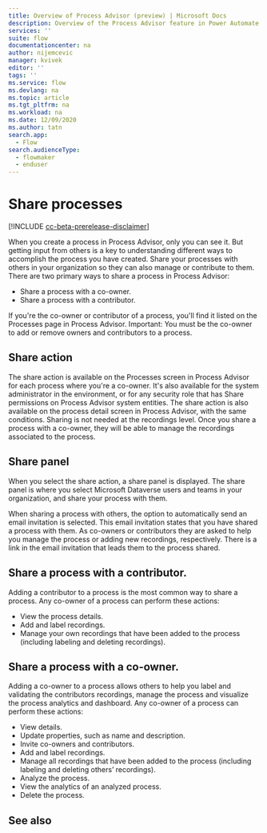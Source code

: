 ```yaml
---
title: Overview of Process Advisor (preview) | Microsoft Docs
description: Overview of the Process Advisor feature in Power Automate.
services: ''
suite: flow
documentationcenter: na
author: nijemcevic 
manager: kvivek
editor: ''
tags: ''
ms.service: flow
ms.devlang: na
ms.topic: article
ms.tgt_pltfrm: na
ms.workload: na
ms.date: 12/09/2020
ms.author: tatn
search.app: 
  - Flow
search.audienceType: 
  - flowmaker
  - enduser
---
```

# Share processes

[!INCLUDE [cc-beta-prerelease-disclaimer](includes/cc-beta-prerelease-disclaimer.md)]

When you create a process in Process Advisor, only you can see it. But getting input from others is a key to understanding different ways to accomplish the process you have created. Share your processes with others in your organization so they can also manage or contribute to them. There are two primary ways to share a process in Process Advisor:

- Share a process with a co-owner.
- Share a process with a contributor.

If you're the co-owner or contributor of a process, you'll find it listed on the Processes page in Process Advisor.
Important: You must be the co-owner to add or remove owners and contributors to a process.

## Share action

The share action is available on the Processes screen in Process Advisor for each process where you're a co-owner. It's also available for the system administrator in the environment, or for any security role that has Share permissions on Process Advisor system entities.
The share action is also available on the process detail screen in Process Advisor, with the same conditions. 
Sharing is not needed at the recordings level. Once you share a process with a co-owner, they will be able to manage the recordings associated to the process.

## Share panel

When you select the share action, a share panel is displayed. The share panel is where you select Microsoft Dataverse users and teams in your organization, and share your process with them.

When sharing a process with others, the option to automatically send an email invitation is selected. This email invitation states that you have shared a process with them. As co-owners or contributors they are asked to help you manage the process or adding new recordings, respectively. There is a link in the email invitation that leads them to the process shared.

## Share a process with a contributor.

Adding a contributor to a process is the most common way to share a process. Any co-owner of a process can perform these actions:

- View the process details.
- Add and label recordings.
- Manage your own recordings that have been added to the process (including labeling and deleting recordings).

## Share a process with a co-owner.

Adding a co-owner to a process allows others to help you label and validating the contributors recordings, manage the process and visualize the process analytics and dashboard. Any co-owner of a process can perform these actions:

- View  details.
- Update properties, such as name and description.
- Invite co-owners and contributors.
- Add and label recordings.
- Manage all recordings that have been added to the process (including labeling and deleting others’ recordings).
- Analyze the process.
- View the analytics of an analyzed process.
- Delete the process.

## See also
